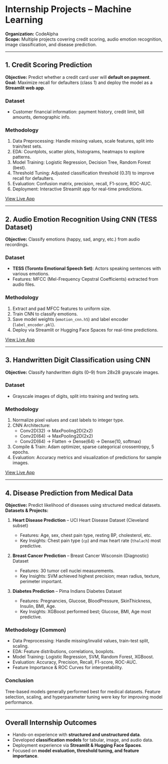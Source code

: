# Internship Projects – Machine Learning 

**Organization:** CodeAlpha  
**Scope:** Multiple projects covering credit scoring, audio emotion recognition, image classification, and disease prediction.

---

## 1. Credit Scoring Prediction

**Objective:** Predict whether a credit card user will **default on payment**.  
**Goal:** Maximize recall for defaulters (class 1) and deploy the model as a **Streamlit web app**.

### Dataset
- Customer financial information: payment history, credit limit, bill amounts, demographic info.

### Methodology
1. Data Preprocessing: Handle missing values, scale features, split into train/test sets.  
2. EDA: Countplots, scatter plots, histograms, heatmaps to explore patterns.  
3. Model Training: Logistic Regression, Decision Tree, Random Forest (best).  
4. Threshold Tuning: Adjusted classification threshold (0.31) to improve recall for defaulters.  
5. Evaluation: Confusion matrix, precision, recall, F1-score, ROC-AUC.  
6. Deployment: Interactive Streamlit app for real-time predictions.

[View Live App](https://huggingface.co/spaces/ashnaxhaikh/Credit_Scoring)

---

## 2. Audio Emotion Recognition Using CNN (TESS Dataset)

**Objective:** Classify emotions (happy, sad, angry, etc.) from audio recordings.  

### Dataset
- **TESS (Toronto Emotional Speech Set)**: Actors speaking sentences with various emotions.  
- Features: MFCC (Mel-Frequency Cepstral Coefficients) extracted from audio files.

### Methodology
1. Extract and pad MFCC features to uniform size.  
2. Train CNN to classify emotions.  
3. Save model weights (`emotion_cnn.h5`) and label encoder (`label_encoder.pkl`).  
4. Deploy via Streamlit or Hugging Face Spaces for real-time predictions.

[View Live App](https://huggingface.co/spaces/ashnaxhaikh/Speech-Emotion-Recognition)

---

## 3. Handwritten Digit Classification using CNN

**Objective:** Classify handwritten digits (0–9) from 28x28 grayscale images.  

### Dataset
- Grayscale images of digits, split into training and testing sets.

### Methodology
1. Normalize pixel values and cast labels to integer type.  
2. CNN Architecture:  
   - Conv2D(32) → MaxPooling2D(2x2)  
   - Conv2D(64) → MaxPooling2D(2x2)  
   - Conv2D(64) → Flatten → Dense(64) → Dense(10, softmax)  
3. Compile & Train: Adam optimizer, sparse categorical crossentropy, 5 epochs.  
4. Evaluation: Accuracy metrics and visualization of predictions for sample images.

[View Live App](https://huggingface.co/spaces/ashnaxhaikh/CNN_DigitClassifier)

---

## 4. Disease Prediction from Medical Data

**Objective:** Predict likelihood of diseases using structured medical datasets.  
**Datasets & Projects:**
1. **Heart Disease Prediction** – UCI Heart Disease Dataset (Cleveland subset)  
   - Features: Age, sex, chest pain type, resting BP, cholesterol, etc.  
   - Key Insights: Chest pain type (`cp`) and max heart rate (`thalach`) most predictive.  

2. **Breast Cancer Prediction** – Breast Cancer Wisconsin (Diagnostic) Dataset  
   - Features: 30 tumor cell nuclei measurements.  
   - Key Insights: SVM achieved highest precision; mean radius, texture, perimeter important.  

3. **Diabetes Prediction** – Pima Indians Diabetes Dataset  
   - Features: Pregnancies, Glucose, BloodPressure, SkinThickness, Insulin, BMI, Age.  
   - Key Insights: XGBoost performed best; Glucose, BMI, Age most predictive.  

### Methodology (Common)
- Data Preprocessing: Handle missing/invalid values, train-test split, scaling.  
- EDA: Feature distributions, correlations, boxplots.  
- Model Training: Logistic Regression, SVM, Random Forest, XGBoost.  
- Evaluation: Accuracy, Precision, Recall, F1-score, ROC-AUC.  
- Feature Importance & ROC Curves for interpretability.

### Conclusion
Tree-based models generally performed best for medical datasets. Feature selection, scaling, and hyperparameter tuning were key for improving model performance.

---

## Overall Internship Outcomes

- Hands-on experience with **structured and unstructured data**.  
- Developed **classification models** for tabular, image, and audio data.  
- Deployment experience via **Streamlit & Hugging Face Spaces**.  
- Focused on **model evaluation, threshold tuning, and feature importance**.  
